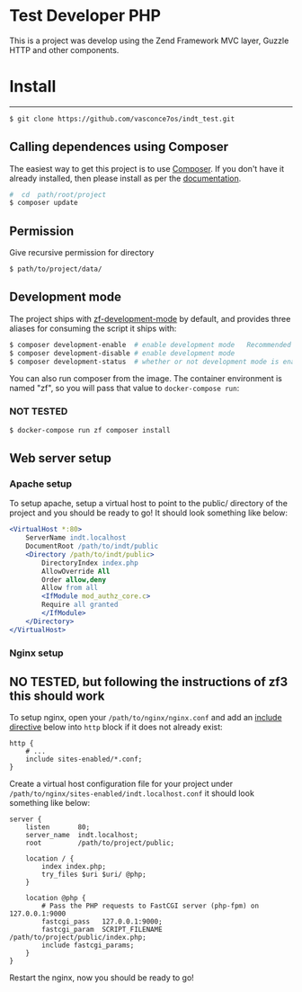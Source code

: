 # Test Developer PHP
This is a project was develop using the Zend Framework MVC layer, Guzzle HTTP and other components.


# Install
-------

```bash
$ git clone https://github.com/vasconce7os/indt_test.git
```

## Calling dependences using Composer

The easiest way to get this project is to use
[Composer](https://getcomposer.org/).  If you don't have it already installed,
then please install as per the [documentation](https://getcomposer.org/doc/00-intro.md).


```bash
#  cd  path/root/project
$ composer update
```

## Permission 
Give recursive permission for directory 

```bash
$ path/to/project/data/
```

## Development mode

The project ships with [zf-development-mode](https://github.com/zfcampus/zf-development-mode)
by default, and provides three aliases for consuming the script it ships with:

```bash
$ composer development-enable  # enable development mode   Recommended
$ composer development-disable # enable development mode
$ composer development-status  # whether or not development mode is enabled
```

You can also run composer from the image. The container environment is named
"zf", so you will pass that value to `docker-compose run`:
### NOT TESTED

```bash
$ docker-compose run zf composer install
```

## Web server setup

### Apache setup

To setup apache, setup a virtual host to point to the public/ directory of the
project and you should be ready to go! It should look something like below:

```apache
<VirtualHost *:80>
    ServerName indt.localhost
    DocumentRoot /path/to/indt/public
    <Directory /path/to/indt/public>
        DirectoryIndex index.php
        AllowOverride All
        Order allow,deny
        Allow from all
        <IfModule mod_authz_core.c>
        Require all granted
        </IfModule>
    </Directory>
</VirtualHost>
```

### Nginx setup
##  NO TESTED, but following the instructions of zf3 this should work

To setup nginx, open your `/path/to/nginx/nginx.conf` and add an
[include directive](http://nginx.org/en/docs/ngx_core_module.html#include) below
into `http` block if it does not already exist:

```nginx
http {
    # ...
    include sites-enabled/*.conf;
}
```

Create a virtual host configuration file for your project under `/path/to/nginx/sites-enabled/indt.localhost.conf`
it should look something like below:

```nginx
server {
    listen       80;
    server_name  indt.localhost;
    root         /path/to/project/public;

    location / {
        index index.php;
        try_files $uri $uri/ @php;
    }

    location @php {
        # Pass the PHP requests to FastCGI server (php-fpm) on 127.0.0.1:9000
        fastcgi_pass   127.0.0.1:9000;
        fastcgi_param  SCRIPT_FILENAME /path/to/project/public/index.php;
        include fastcgi_params;
    }
}
```

Restart the nginx, now you should be ready to go!
